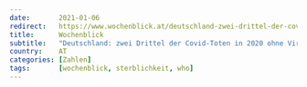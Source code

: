 ```yaml
---
date:       2021-01-06
redirect:   https://www.wochenblick.at/deutschland-zwei-drittel-der-covid-toten-in-2020-ohne-virusnachweis/
title:      Wochenblick
subtitle:   "Deutschland: zwei Drittel der Covid-Toten in 2020 ohne Virusnachweis"
country:    AT
categories: [Zahlen]
tags:       [wochenblick, sterblichkeit, who]
---
```

